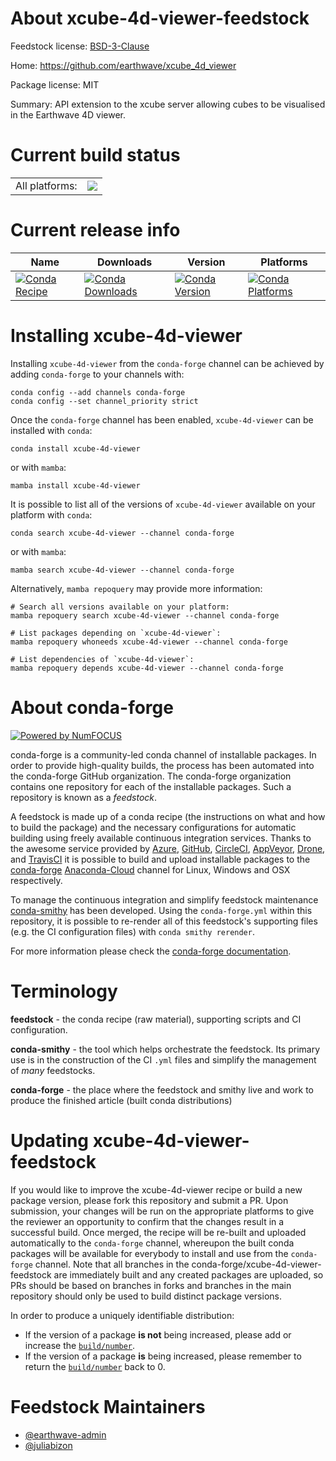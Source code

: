 About xcube-4d-viewer-feedstock
===============================

Feedstock license: [BSD-3-Clause](https://github.com/conda-forge/xcube-4d-viewer-feedstock/blob/main/LICENSE.txt)

Home: https://github.com/earthwave/xcube_4d_viewer

Package license: MIT

Summary: API extension to the xcube server allowing cubes to be visualised in the Earthwave 4D viewer.

Current build status
====================


<table><tr><td>All platforms:</td>
    <td>
      <a href="https://dev.azure.com/conda-forge/feedstock-builds/_build/latest?definitionId=20057&branchName=main">
        <img src="https://dev.azure.com/conda-forge/feedstock-builds/_apis/build/status/xcube-4d-viewer-feedstock?branchName=main">
      </a>
    </td>
  </tr>
</table>

Current release info
====================

| Name | Downloads | Version | Platforms |
| --- | --- | --- | --- |
| [![Conda Recipe](https://img.shields.io/badge/recipe-xcube--4d--viewer-green.svg)](https://anaconda.org/conda-forge/xcube-4d-viewer) | [![Conda Downloads](https://img.shields.io/conda/dn/conda-forge/xcube-4d-viewer.svg)](https://anaconda.org/conda-forge/xcube-4d-viewer) | [![Conda Version](https://img.shields.io/conda/vn/conda-forge/xcube-4d-viewer.svg)](https://anaconda.org/conda-forge/xcube-4d-viewer) | [![Conda Platforms](https://img.shields.io/conda/pn/conda-forge/xcube-4d-viewer.svg)](https://anaconda.org/conda-forge/xcube-4d-viewer) |

Installing xcube-4d-viewer
==========================

Installing `xcube-4d-viewer` from the `conda-forge` channel can be achieved by adding `conda-forge` to your channels with:

```
conda config --add channels conda-forge
conda config --set channel_priority strict
```

Once the `conda-forge` channel has been enabled, `xcube-4d-viewer` can be installed with `conda`:

```
conda install xcube-4d-viewer
```

or with `mamba`:

```
mamba install xcube-4d-viewer
```

It is possible to list all of the versions of `xcube-4d-viewer` available on your platform with `conda`:

```
conda search xcube-4d-viewer --channel conda-forge
```

or with `mamba`:

```
mamba search xcube-4d-viewer --channel conda-forge
```

Alternatively, `mamba repoquery` may provide more information:

```
# Search all versions available on your platform:
mamba repoquery search xcube-4d-viewer --channel conda-forge

# List packages depending on `xcube-4d-viewer`:
mamba repoquery whoneeds xcube-4d-viewer --channel conda-forge

# List dependencies of `xcube-4d-viewer`:
mamba repoquery depends xcube-4d-viewer --channel conda-forge
```


About conda-forge
=================

[![Powered by
NumFOCUS](https://img.shields.io/badge/powered%20by-NumFOCUS-orange.svg?style=flat&colorA=E1523D&colorB=007D8A)](https://numfocus.org)

conda-forge is a community-led conda channel of installable packages.
In order to provide high-quality builds, the process has been automated into the
conda-forge GitHub organization. The conda-forge organization contains one repository
for each of the installable packages. Such a repository is known as a *feedstock*.

A feedstock is made up of a conda recipe (the instructions on what and how to build
the package) and the necessary configurations for automatic building using freely
available continuous integration services. Thanks to the awesome service provided by
[Azure](https://azure.microsoft.com/en-us/services/devops/), [GitHub](https://github.com/),
[CircleCI](https://circleci.com/), [AppVeyor](https://www.appveyor.com/),
[Drone](https://cloud.drone.io/welcome), and [TravisCI](https://travis-ci.com/)
it is possible to build and upload installable packages to the
[conda-forge](https://anaconda.org/conda-forge) [Anaconda-Cloud](https://anaconda.org/)
channel for Linux, Windows and OSX respectively.

To manage the continuous integration and simplify feedstock maintenance
[conda-smithy](https://github.com/conda-forge/conda-smithy) has been developed.
Using the ``conda-forge.yml`` within this repository, it is possible to re-render all of
this feedstock's supporting files (e.g. the CI configuration files) with ``conda smithy rerender``.

For more information please check the [conda-forge documentation](https://conda-forge.org/docs/).

Terminology
===========

**feedstock** - the conda recipe (raw material), supporting scripts and CI configuration.

**conda-smithy** - the tool which helps orchestrate the feedstock.
                   Its primary use is in the construction of the CI ``.yml`` files
                   and simplify the management of *many* feedstocks.

**conda-forge** - the place where the feedstock and smithy live and work to
                  produce the finished article (built conda distributions)


Updating xcube-4d-viewer-feedstock
==================================

If you would like to improve the xcube-4d-viewer recipe or build a new
package version, please fork this repository and submit a PR. Upon submission,
your changes will be run on the appropriate platforms to give the reviewer an
opportunity to confirm that the changes result in a successful build. Once
merged, the recipe will be re-built and uploaded automatically to the
`conda-forge` channel, whereupon the built conda packages will be available for
everybody to install and use from the `conda-forge` channel.
Note that all branches in the conda-forge/xcube-4d-viewer-feedstock are
immediately built and any created packages are uploaded, so PRs should be based
on branches in forks and branches in the main repository should only be used to
build distinct package versions.

In order to produce a uniquely identifiable distribution:
 * If the version of a package **is not** being increased, please add or increase
   the [``build/number``](https://docs.conda.io/projects/conda-build/en/latest/resources/define-metadata.html#build-number-and-string).
 * If the version of a package **is** being increased, please remember to return
   the [``build/number``](https://docs.conda.io/projects/conda-build/en/latest/resources/define-metadata.html#build-number-and-string)
   back to 0.

Feedstock Maintainers
=====================

* [@earthwave-admin](https://github.com/earthwave-admin/)
* [@juliabizon](https://github.com/juliabizon/)

